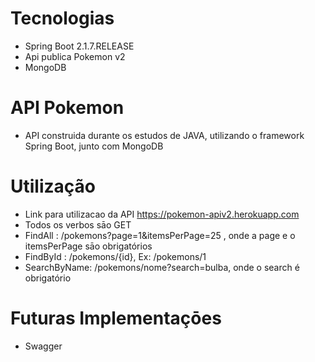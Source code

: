 # Tecnologias

- Spring Boot 2.1.7.RELEASE  
- Api publica Pokemon v2  
- MongoDB  

# API Pokemon  

- API construida durante os estudos de JAVA, utilizando o framework Spring Boot, junto com MongoDB  

# Utilização  

- Link para utilizacao da API  https://pokemon-apiv2.herokuapp.com  
- Todos os verbos sāo GET  
- FindAll : /pokemons?page=1&itemsPerPage=25 , onde a page e o itemsPerPage sāo obrigatórios   
- FindById : /pokemons/{id}, Ex: /pokemons/1  
- SearchByName: /pokemons/nome?search=bulba, onde o search é obrigatório  

# Futuras Implementaçōes

- Swagger  



